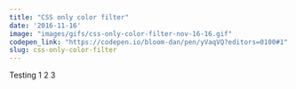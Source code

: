```yaml
---
title: "CSS only color filter"
date: '2016-11-16'
image: "images/gifs/css-only-color-filter-nov-16-16.gif"
codepen_link: "https://codepen.io/bloom-dan/pen/yVaqVQ?editors=0100#1"
slug: css-only-color-filter
---
```


Testing 1 2 3
